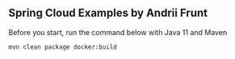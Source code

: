 ## Spring Cloud Examples by Andrii Frunt
Before you start, run the command below with Java 11 and Maven
```bash
mvn clean package docker:build
```